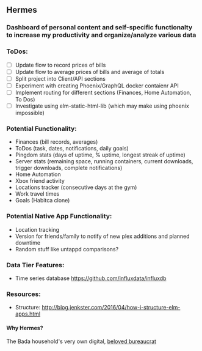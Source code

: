 ## Hermes
### Dashboard of personal content and self-specific functionalty to increase my productivity and organize/analyze various data

### ToDos:
- [ ] Update flow to record prices of bills
- [ ] Update flow to average prices of bills and average of totals
- [ ] Split project into Client/API sections
- [ ] Experiment with creating Phoenix/GraphQL docker contaienr API
- [ ] Implement routing for different sections (Finances, Home Automation, To Dos)
- [ ] Investigate using  elm-static-html-lib (which may make using phoenix impossible)

### Potential Functionality:
* Finances (bill records, averages)
* ToDos (task, dates, notifications, daily goals)
* Pingdom stats (days of uptime, % uptime, longest streak of uptime)
* Server stats (remaining space, running containers, current downloads, trigger downloads, complete notifications)
* Home Automation
* Xbox friend activity
* Locations tracker (consecutive days at the gym)
* Work travel times
* Goals (Habitca clone)

### Potential Native App Functionality:
* Location tracking
* Version for friends/family to notify of new plex additions and planned downtime
* Random stuff like untappd comparisons?

### Data Tier Features:
* Time series database https://github.com/influxdata/influxdb

### Resources:
* Structure: http://blog.jenkster.com/2016/04/how-i-structure-elm-apps.html

#### Why Hermes?
The Bada household's very own digital, [beloved bureaucrat](https://en.wikipedia.org/wiki/Hermes_Conrad)
